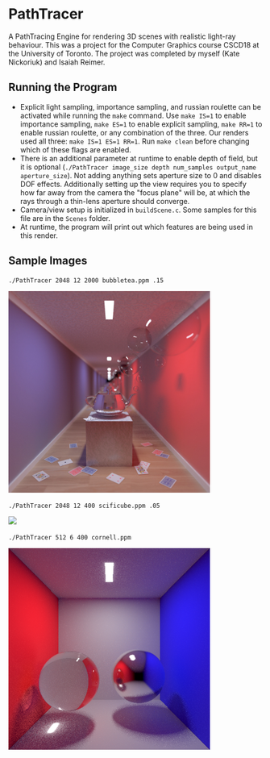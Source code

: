 # PathTracer
A PathTracing Engine for rendering 3D scenes with realistic light-ray behaviour. This was a project for the Computer Graphics course CSCD18 at the University of Toronto. The project was completed by myself (Kate Nickoriuk) and Isaiah Reimer. 

## Running the Program
- Explicit light sampling, importance sampling, and russian roulette can be activated while running the `make` command. Use `make IS=1` to enable importance sampling, `make ES=1` to enable explicit sampling, `make RR=1` to enable russian roulette, or any combination of the three. Our renders used all three: `make IS=1 ES=1 RR=1`. Run `make clean` before changing which of these flags are enabled.
- There is an additional parameter at runtime to enable depth of field, but it is optional (`./PathTracer image_size depth num_samples output_name aperture_size`). Not adding anything sets aperture size to 0 and disables DOF effects. Additionally setting up the view requires you to specify how far away from the camera the "focus plane" will be, at which the rays through a thin-lens aperture should converge.
- Camera/view setup is initialized in `buildScene.c`. Some samples for this file are in the `Scenes` folder.
- At runtime, the program will print out which features are being used in this render.

## Sample Images
```
./PathTracer 2048 12 2000 bubbletea.ppm .15
```
<img src="/Renders/BubbleTea.png" width="400"/>

```
./PathTracer 2048 12 400 scificube.ppm .05
```
<img src="/Renders/SciFiCube.png" width="400"/>

```
./PathTracer 512 6 400 cornell.ppm
```
<img src="/Renders/CornellBox.png" width="400"/>
